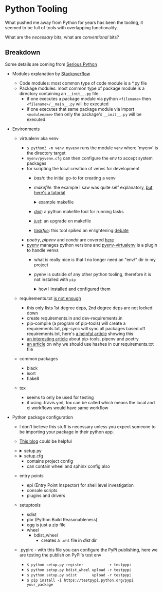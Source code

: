 # Python Tooling

What pushed me away from Python for years has been the tooling, it seemed to be full of tools with overlapping functionality.

What are the *necessary* bits, what are *conventional* bits?

## Breakdown

Some details are coming from [Serious Python](https://nostarch.com/seriouspython)

- Modules explanation by [Stackoverflow](https://stackoverflow.com/a/62923810)
  - Code modules: most common type of code module is a *.py file
  - Package modules: most common type of package module is a directory containing an `__init__.py` file.
    - if one executes a package module via python `<filename>` then `<filename>/__main__.py` will be executed
    - if one executes that same package module via import `<modulename>` then only the package's `__init__.py` will be executed.

- Environments

  - virtualenv aka venv
    - `$ python3 -m venv myvenv` runs the module `venv` where 'myenv' is the directory target
    - `myenv/pyvenv.cfg` can then configure the env to accept system packages
    - for scripting the local creation of venvs for development
      - *bash*: the initial go-to for creating a venv
      - *makefile*: the example I saw was quite self explanatory, [but here's a tutorial](https://makefiletutorial.com/)

        <details>
        <summary>example makefile</summary>

        ```make
        env:
          python3 -m venv env/
          env/bin/pip install --upgrade pip
          env/bin/pip install -U pip wheel setuptools
          env/bin/pip install -r requirements.txt

        env-dev: env
          env/bin/pip install -r requirements-dev.txt

        test:
          pytest tests/tests.py

        test-int:
          python -m pytest tests/integration_tests.py --verbose

        run:
          python src/main.py

        .PHONY: env test
        ```

        </details>

      - [*doit*](https://pydoit.org/): a python makefile tool for running tasks
      - [*just*](https://github.com/casey/just): an upgrade on makefile
      - [*taskfile*](https://taskfile.dev/): this tool spiked an enlightening [debate](https://news.ycombinator.com/item?id=36744450)
    - *poetry*, *pipenv* and *conda* are covered [here](https://modelpredict.com/python-dependency-management-tools)
    - [pyenv](https://github.com/pyenv/pyenv) manages python versions and [pyenv-virtualenv](https://github.com/pyenv/pyenv-virtualenv) is a plugin to handle venvs
      - what is really nice is that I no longer need an "env/" dir in my project
      - pyenv is outside of any other python tooling, therefore it is not installed with `pip`

        <details>
        <summary>how I installed and configured them</summary>

        ```sh
        brew install pyenv
        echo 'export PYENV_ROOT="$HOME/.pyenv"' >> ~/.zshrc
        echo 'command -v pyenv >/dev/null || export PATH="$PYENV_ROOT/bin:$PATH"' >> ~/.zshrc
        echo 'eval "$(pyenv init -)"' >> ~/.zshrc
        brew install pyenv-virtualenv
        echo 'eval "$(pyenv virtualenv-init -)"' >> ~/.zshrc
        # tools required for installing python versions
        brew install openssl readline sqlite3 xz zlib tcl-tk
        # installing python version 3.10
        pyenv install 3.10
        ```

        </details>

  - requirements.txt [is not enough](https://modelpredict.com/wht-requirements-txt-is-not-enough)
    - this only lists 1st degree deps, 2nd degree deps are not locked down
    - create requirements.in and dev-requirements.in
    - pip-compile (a program of pip-tools) will create a requirements.txt, pip-sync will sync all packages based off requirements.txt, here's [a helpful article](https://www.mslinn.com/django/400-pip-tools.html) showing this
    - [an interesting article](https://hynek.me/articles/python-app-deps-2018/) about pip-tools, pipenv and poetry
    - [an article](https://lil.law.harvard.edu/blog/2019/05/20/improving-pip-compile-generate-hashes/) on why we should use hashes in our requirements.txt file

  - common packages
    - black
    - isort
    - flake8

  - tox
    - seems to only be used for testing
    - if using .travis.yml, tox can be called which means the local and ci workflows would have same workflow

- Python package configuration
  - I don't believe this stuff is necessary unless you expect someone to be importing your package in their python app.
  - [This blog](https://zhauniarovich.com/post/2020/2020-04-starting-new-python-project/#final-configuration) could be helpful
  - <details>
    <summary>setup.py</summary>

    ```python
      import setuptools
      setuptools.setup()
    ```

    </details>

  - <details>
    <summary>setup.cfg</summary>

    ```ini
    [metadata]
    name = foobar
    author = Joe Bloggs
    author-email = foobar@example.org
    license = MIT
    long_description = file: README.rst
    url = http://pypi.python.org/pypi/foobar
    requires-python = >=2.6
    classifiers =
        Operating System :: OS Independent
        Programming Language :: Python
    ```

    </details>

    - contains project config
    - can contain wheel and sphinx config also

  - entry points
    - epi (Entry Point Inspector) for shell level investigation
    - console scripts
    - plugins and drivers
  - setuptools
    - sdist
    - pbr (Python Build Reasonableness)
    - egg is just a zip file
    - wheel
      - bdist_wheel
        - creates a `.whl` file in _dist_ dir
  - .pypirc - with this file you can configure the PyPi publishing, here we are testing the publish on PyPi's test env
    - `$ python setup.py register           -r testpypi`
    - `$ python setup.py bdist_wheel upload -r testpypi`
    - `$ python setup.py sdist       upload -r testpypi`
    - `$ pip install -i https://testpypi.python.org/pypi your_package`